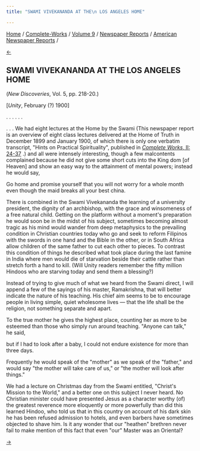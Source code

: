 ```yaml
---
title: "SWAMI VIVEKANANDA AT THE\n LOS ANGELES HOME"

---
```

<div>

[Home](../../../../index.htm) /
[Complete-Works](../../../complete_works.htm) / [Volume
9](../../volume_9_contents.htm) / [Newspaper
Reports](../newspaper_reports_contents.htm) / [American Newspaper
Reports](american_newspaper_contents.htm) /

[←](54_la_herald_jan_26_1900.htm)

## SWAMI VIVEKANANDA AT THE LOS ANGELES HOME

(*New Discoveries*, Vol. 5, pp. 218-20.)

\[*Unity*, February (?) 1900\]

. . . . . .

. . . We had eight lectures at the Home by the Swami (This newspaper
report is an overview of eight class lectures delivered at the Home of
Truth in December 1899 and January 1900, of which there is only one
verbatim transcript, "Hints on Practical Spirituality", published in
[*Complete Works*, II:
24-37](../../../volume_2/hints_on_practical_spirituality.htm) .) and all
were intensely interesting, though a few malcontents complained because
he did not give some short cuts into the King dom \[of Heaven\] and show
an easy way to the attainment of mental powers; instead he would say,

Go home and promise yourself that you will not worry for a whole month
even though the maid breaks all your best china.

There is combined in the Swami Vivekananda the learning of a university
president, the dignity of an archbishop, with the grace and winsomeness
of a free natural child. Getting on the platform without a moment's
preparation he would soon be in the midst of his subject, sometimes
becoming almost tragic as his mind would wander from deep metaphysics to
the prevailing condition in Christian countries today who go and seek to
reform Filipinos with the swords in one hand and the Bible in the other,
or in South Africa allow children of the same father to cut each other
to pieces. To contrast this condition of things he described what took
place during the last famine in India where men would die of starvation
beside their cattle rather than stretch forth a hand to kill. (Will
Unity readers remember the fifty million Hindoos who are starving today
and send them a blessing?)

Instead of trying to give much of what we heard from the Swami direct, I
will append a few of the sayings of his master, Ramakrishna, that will
better indicate the nature of his teaching. His chief aim seems to be to
encourage people in living simple, quiet wholesome lives — that the life
shall be the religion, not something separate and apart.

To the true mother he gives the highest place, counting her as more to
be esteemed than those who simply run around teaching. "Anyone can
talk," he said,

but if I had to look after a baby, I could not endure existence for more
than three days.

Frequently he would speak of the "mother" as we speak of the "father,"
and would say "the mother will take care of us," or "the mother will
look after things."

We had a lecture on Christmas day from the Swami entitled, "Christ's
Mission to the World," and a better one on this subject I never heard.
No Christian minister could have presented Jesus as a character worthy
(of) the greatest reverence more eloquently or more powerfully than did
this learned Hindoo, who told us that in this country on account of his
dark skin he has been refused admission to hotels, and even barbers have
sometimes objected to shave him. Is it any wonder that our "heathen"
brethren never fail to make mention of this fact that even "our" Master
was an Oriental?

[→](56_sf_chronicle_feb_24_1900.htm)

</div>
